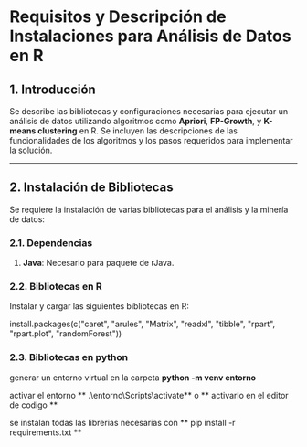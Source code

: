 # Requisitos y Descripción de Instalaciones para Análisis de Datos en R

## 1. Introducción
Se describe las bibliotecas y configuraciones necesarias para ejecutar un análisis de datos utilizando algoritmos como **Apriori**, **FP-Growth**, y **K-means clustering** en R. Se incluyen las descripciones de las funcionalidades de los algoritmos y los pasos requeridos para implementar la solución.

---

## 2. Instalación de Bibliotecas

Se requiere la instalación de varias bibliotecas para el análisis y la minería de datos:

### 2.1. Dependencias
1. **Java**: Necesario para paquete de rJava.


### 2.2. Bibliotecas en R
Instalar y cargar las siguientes bibliotecas en R:

install.packages(c("caret", "arules", "Matrix", "readxl", "tibble", "rpart", "rpart.plot", "randomForest"))


### 2.3. Bibliotecas en python
generar un entorno virtual en la carpeta **python -m venv entorno**

activar el entorno ** .\entorno\Scripts\activate** o ** activarlo en el editor de codigo **

se instalan todas las librerias necesarias con ** pip install -r requirements.txt **